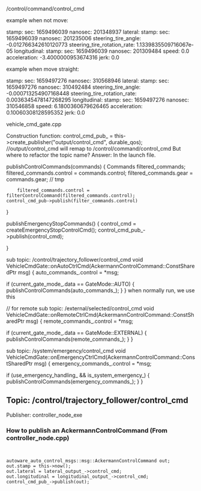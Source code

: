 /control/command/control_cmd

example when not move:

stamp:
  sec: 1659496039
  nanosec: 201348937
lateral:
  stamp:
    sec: 1659496039
    nanosec: 201235006
  steering_tire_angle: -0.012766342610120773
  steering_tire_rotation_rate: 1.1339835509716067e-05
longitudinal:
  stamp:
    sec: 1659496039
    nanosec: 201309484
  speed: 0.0
  acceleration: -3.4000000953674316
  jerk: 0.0
  
  
  example when move straight:
  
stamp:
  sec: 1659497276
  nanosec: 310568946
lateral:
  stamp:
    sec: 1659497276
    nanosec: 310492484
  steering_tire_angle: -0.000713254907168448
  steering_tire_rotation_rate: 0.0036345478147268295
longitudinal:
  stamp:
    sec: 1659497276
    nanosec: 310546858
  speed: 6.1800360679626465
  acceleration: 0.10060308128595352
  jerk: 0.0


vehicle_cmd_gate.cpp

Construction function:
control_cmd_pub_ =
    this->create_publisher<AckermannControlCommand>("output/control_cmd", durable_qos);
    //output/control_cmd will remap to /control/command/control_cmd
    But where to refactor the topic name?  Answer: In the launch file.
    
publishControlCommands(commands) {
	Commands filtered_commands;
    	filtered_commands.control = commands.control;
    	filtered_commands.gear = commands.gear;  // tmp
    	
    	filtered_commands.control = filterControlCommand(filtered_commands.control);
	control_cmd_pub->publish(filter_commands.control)
}

publishEmergencyStopCommands() {
  control_cmd = createEmergencyStopControlCmd();
  control_cmd_pub_->publish(control_cmd);

}


sub topic: /control/trajectory_follower/control_cmd
void VehicleCmdGate::onAutoCtrlCmd(AckermannControlCommand::ConstSharedPtr msg)
{
  auto_commands_.control = *msg;

  if (current_gate_mode_.data == GateMode::AUTO) {
    publishControlCommands(auto_commands_);
  }
}
when normally run, we use this


// for remote
sub topic: /external/selected/control_cmd
void VehicleCmdGate::onRemoteCtrlCmd(AckermannControlCommand::ConstSharedPtr msg)
{
  remote_commands_.control = *msg;

  if (current_gate_mode_.data == GateMode::EXTERNAL) {
    publishControlCommands(remote_commands_);
  }
}

sub topic: /system/emergency/control_cmd
void VehicleCmdGate::onEmergencyCtrlCmd(AckermannControlCommand::ConstSharedPtr msg)
{
  emergency_commands_.control = *msg;

  if (use_emergency_handling_ && is_system_emergency_) {
    publishControlCommands(emergency_commands_);
  }
}




## Topic: /control/trajectory_follower/control_cmd
Publisher: controller_node_exe


### How to publish an AckermannControlCommand (From controller_node.cpp)
```


autoware_auto_control_msgs::msg::AckermannControlCommand out;
out.stamp = this->now();
out.lateral = lateral_output_->control_cmd;
out.longitudinal = longitudinal_output_->control_cmd;
control_cmd_pub_->publish(out);
```

